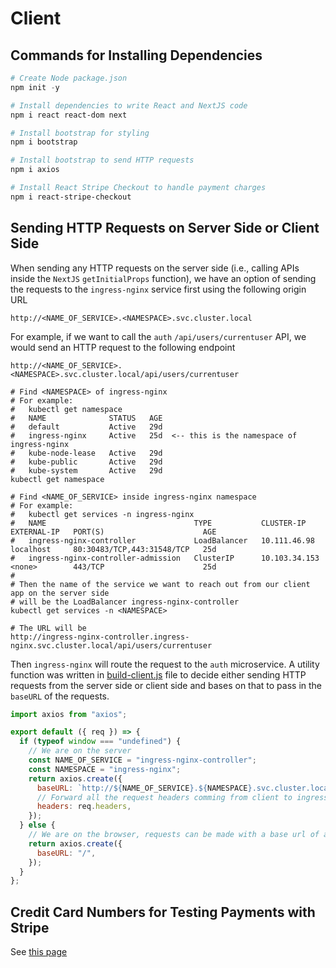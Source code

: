 # Client

## Commands for Installing Dependencies

```powershell
# Create Node package.json
npm init -y

# Install dependencies to write React and NextJS code
npm i react react-dom next

# Install bootstrap for styling
npm i bootstrap

# Install bootstrap to send HTTP requests
npm i axios

# Install React Stripe Checkout to handle payment charges
npm i react-stripe-checkout
```

## Sending HTTP Requests on Server Side or Client Side

When sending any HTTP requests on the server side (i.e., calling APIs inside the `NextJS` `getInitialProps` function), we have an option of sending the requests to the `ingress-nginx` service first using the following origin URL

```shell
http://<NAME_OF_SERVICE>.<NAMESPACE>.svc.cluster.local
```

For example, if we want to call the `auth` `/api/users/currentuser` API, we would send an HTTP request to the following endpoint

```shell
http://<NAME_OF_SERVICE>.<NAMESPACE>.svc.cluster.local/api/users/currentuser

# Find <NAMESPACE> of ingress-nginx
# For example:
#   kubectl get namespace
#   NAME              STATUS   AGE
#   default           Active   29d
#   ingress-nginx     Active   25d  <-- this is the namespace of ingress-nginx
#   kube-node-lease   Active   29d
#   kube-public       Active   29d
#   kube-system       Active   29d
kubectl get namespace

# Find <NAME_OF_SERVICE> inside ingress-nginx namespace
# For example:
#   kubectl get services -n ingress-nginx
#   NAME                                 TYPE           CLUSTER-IP      EXTERNAL-IP   PORT(S)                      AGE
#   ingress-nginx-controller             LoadBalancer   10.111.46.98    localhost     80:30483/TCP,443:31548/TCP   25d
#   ingress-nginx-controller-admission   ClusterIP      10.103.34.153   <none>        443/TCP                      25d
#
# Then the name of the service we want to reach out from our client app on the server side
# will be the LoadBalancer ingress-nginx-controller
kubectl get services -n <NAMESPACE>

# The URL will be
http://ingress-nginx-controller.ingress-nginx.svc.cluster.local/api/users/currentuser
```

Then `ingress-nginx` will route the request to the `auth` microservice. A utility function was written in [build-client.js](./api/build-client.js) file to decide either sending HTTP requests from the server side or client side and bases on that to pass in the `baseURL` of the requests.

```javascript
import axios from "axios";

export default ({ req }) => {
  if (typeof window === "undefined") {
    // We are on the server
    const NAME_OF_SERVICE = "ingress-nginx-controller";
    const NAMESPACE = "ingress-nginx";
    return axios.create({
      baseURL: `http://${NAME_OF_SERVICE}.${NAMESPACE}.svc.cluster.local`,
      // Forward all the request headers comming from client to ingress-nginx
      headers: req.headers,
    });
  } else {
    // We are on the browser, requests can be made with a base url of an empty string
    return axios.create({
      baseURL: "/",
    });
  }
};
```

## Credit Card Numbers for Testing Payments with Stripe

See [this page](https://stripe.com/docs/testing#cards)
